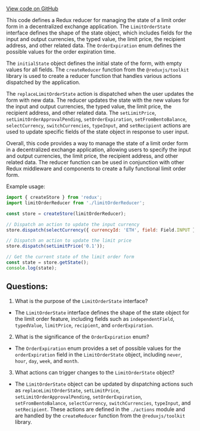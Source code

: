 [View code on GitHub](zoo-labs/zoo/blob/master/core/src/state/limit-order/reducer.ts)

This code defines a Redux reducer for managing the state of a limit order form in a decentralized exchange application. The `LimitOrderState` interface defines the shape of the state object, which includes fields for the input and output currencies, the typed value, the limit price, the recipient address, and other related data. The `OrderExpiration` enum defines the possible values for the order expiration time.

The `initialState` object defines the initial state of the form, with empty values for all fields. The `createReducer` function from the `@reduxjs/toolkit` library is used to create a reducer function that handles various actions dispatched by the application.

The `replaceLimitOrderState` action is dispatched when the user updates the form with new data. The reducer updates the state with the new values for the input and output currencies, the typed value, the limit price, the recipient address, and other related data. The `setLimitPrice`, `setLimitOrderApprovalPending`, `setOrderExpiration`, `setFromBentoBalance`, `selectCurrency`, `switchCurrencies`, `typeInput`, and `setRecipient` actions are used to update specific fields of the state object in response to user input.

Overall, this code provides a way to manage the state of a limit order form in a decentralized exchange application, allowing users to specify the input and output currencies, the limit price, the recipient address, and other related data. The reducer function can be used in conjunction with other Redux middleware and components to create a fully functional limit order form. 

Example usage:

```javascript
import { createStore } from 'redux';
import limitOrderReducer from './limitOrderReducer';

const store = createStore(limitOrderReducer);

// Dispatch an action to update the input currency
store.dispatch(selectCurrency({ currencyId: 'ETH', field: Field.INPUT }));

// Dispatch an action to update the limit price
store.dispatch(setLimitPrice('0.1'));

// Get the current state of the limit order form
const state = store.getState();
console.log(state);
```
## Questions: 
 1. What is the purpose of the `LimitOrderState` interface?
- The `LimitOrderState` interface defines the shape of the state object for the limit order feature, including fields such as `independentField`, `typedValue`, `limitPrice`, `recipient`, and `orderExpiration`.

2. What is the significance of the `OrderExpiration` enum?
- The `OrderExpiration` enum provides a set of possible values for the `orderExpiration` field in the `LimitOrderState` object, including `never`, `hour`, `day`, `week`, and `month`.

3. What actions can trigger changes to the `LimitOrderState` object?
- The `LimitOrderState` object can be updated by dispatching actions such as `replaceLimitOrderState`, `setLimitPrice`, `setLimitOrderApprovalPending`, `setOrderExpiration`, `setFromBentoBalance`, `selectCurrency`, `switchCurrencies`, `typeInput`, and `setRecipient`. These actions are defined in the `./actions` module and are handled by the `createReducer` function from the `@reduxjs/toolkit` library.